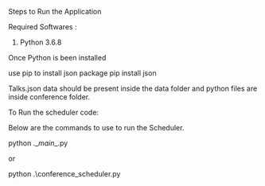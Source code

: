 Steps to Run the Application

Required Softwares :

1. Python 3.6.8

Once Python is been installed

use pip to install json package
pip install json

Talks.json data should be present inside the data folder
and python files are inside conference folder.


To Run the scheduler code:

Below are the commands to use to run the Scheduler.

 python .\__main__.py
 
   or
 
 python .\conference_scheduler.py


